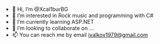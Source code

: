 - 👋 Hi, I’m @Xcal1burBG
- 👀 I’m interested in Rock music and programming with C#
- 🌱 I’m currently learning ASP.NET
- 💞️ I’m looking to collaborate on ...
- 📫 You can reach me by email ivalkov1979@gmail.com

<!---
Xcal1burBG/Xcal1burBG is a ✨ special ✨ repository because its `README.md` (this file) appears on your GitHub profile.
You can click the Preview link to take a look at your changes.
--->
